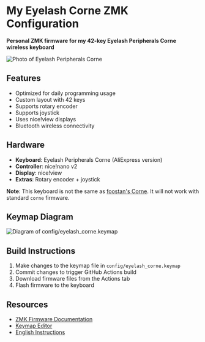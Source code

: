# My Eyelash Corne ZMK Configuration

**Personal ZMK firmware for my 42-key Eyelash Peripherals Corne wireless keyboard**

![Photo of Eyelash Peripherals Corne](https://ae01.alicdn.com/kf/Sa797fee25edd44248fbfdb0e13d44e00B.jpg)

## Features
- Optimized for daily programming usage
- Custom layout with 42 keys
- Supports rotary encoder
- Supports joystick
- Uses nice!view displays
- Bluetooth wireless connectivity

## Hardware
- **Keyboard**: Eyelash Peripherals Corne (AliExpress version)
- **Controller**: nice!nano v2
- **Display**: nice!view
- **Extras**: Rotary encoder + joystick

**Note**: This keyboard is not the same as [foostan's Corne](https://github.com/foostan/crkbd). It will not work with standard `corne` firmware.

## Keymap Diagram

![Diagram of config/eyelash_corne.keymap](keymap-drawer/eyelash_corne.svg "generated by @caksoylar's Keymap Drawer")

## Build Instructions

1. Make changes to the keymap file in `config/eyelash_corne.keymap`
2. Commit changes to trigger GitHub Actions build
3. Download firmware files from the Actions tab
4. Flash firmware to the keyboard

## Resources
- [ZMK Firmware Documentation](https://zmk.dev/docs/)
- [Keymap Editor](https://nickcoutsos.github.io/keymap-editor/)
- [English Instructions](README_EN.md)
